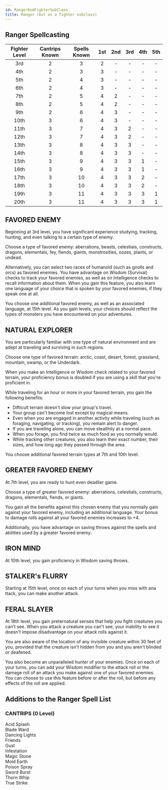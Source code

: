 ```yaml
---
id: RangerAsAFighterSubClass
title: Ranger (but as a fighter subclass)
---
```


## Ranger Spellcasting

| Fighter Level | Cantrips Known | Spells Known | 1st | 2nd | 3rd | 4th | 5th |
|:-------------:|:--------------:|:------------:|:---:|:---:|:---:|:---:|:---:|
| 3rd           | 2              | 3            | 2   | -   | -   | -   | -   |
| 4th           | 2              | 3            | 3   | -   | -   | -   | -   |
| 5th           | 2              | 4            | 3   | -   | -   | -   | -   |
| 6th           | 2              | 4            | 3   | -   | -   | -   | -   |
| 7th           | 2              | 5            | 4   | 2   | -   | -   | -   |
| 8th           | 2              | 5            | 4   | 2   | -   | -   | -   |
| 9th           | 2              | 6            | 4   | 3   | -   | -   | -   |
| 10th          | 3              | 6            | 4   | 3   | -   | -   | -   |
| 11th          | 3              | 7            | 4   | 3   | 2   | -   | -   |
| 12th          | 3              | 7            | 4   | 3   | 2   | -   | -   |
| 13th          | 3              | 8            | 4   | 3   | 3   | -   | -   |
| 14th          | 3              | 8            | 4   | 3   | 3   | -   | -   |
| 15th          | 3              | 9            | 4   | 3   | 3   | 1   | -   |
| 16th          | 3              | 9            | 4   | 3   | 3   | 1   | -   |
| 17th          | 3              | 10           | 4   | 3   | 3   | 2   | -   |
| 18th          | 3              | 10           | 4   | 3   | 3   | 2   | -   |
| 19th          | 3              | 11           | 4   | 3   | 3   | 3   | 1   |
| 20th          | 3              | 11           | 4   | 3   | 3   | 3   | 1   |

## FAVORED ENEMY
Beginning at 3rd levei, you have significant experience
studying, tracking, hunting, and even talking to a certain
type of enemy.

Choose a type of favored enemy: aberrations,
beasts, celestiais, constructs, dragons, elementals, fey,
fiends, giants, monstrosities, oozes, plants, or undead.

Alternatively, you can select two races of humanoid
(such as gnolls and orcs) as favored enemies.
You have advantage on Wisdom (Survival) checks to
track your favored enemies, as well as on Intelligence
checks to recall information about them.
When you gain this feature, you also learn one
language of your choice that is spoken by your favored
enemies, if they speak one at all.

You choose one additional favored enemy, as well as
an associated language, at 15th level. As you
gain levels, your choices should reflect the types of
monsters you have encountered on your adventures.

## NATURAL EXPLORER
You are particularly familiar with one type of natural
environment and are adept at traveling and surviving in
such regions.

Choose one type of favored terrain: arctic,
coast, desert, forest, grassland, mountain, swamp,
or the Underdark. 

When you make an Intelligence or
Wisdom check related to your favored terrain, your
proficiency bonus is doubled if you are using a skill that
you're proficient in.

While traveling for an hour or more in your favored
terrain, you gain the following benefits:

- Difticult terrain doesn't slow your group's travel.
- Your group can't become lost except by magical
means.
- Even when you are engaged in another activity while
traveling (such as foraging, navigating, or tracking),
you remain alert to danger.
- If you are traveling alone, you can move stealthily at
a normal pace.
- When you forage, you find twice as much food as you
normally would.
- While tracking other creatures, you also learn their
exact number, their sizes, and how long ago they
passed through the area.

You choose additional favored terrain types at 7th
and 10th level.

## GREATER FAVORED ENEMY
At 7th level, you are ready to hunt even deadlier game.

Choose a type of greater favored enemy: aberrations, celestials, constructs, dragons, elementals, fiends, or giants.

You gain all the benefits against this chosen enemy that you normally gain against your favored enemy, including an additional language. Your bonus to damage rolls against all your favored enemies increases to +4. 

Additionally, you have advantage on saving throws against the spells and abilities used by a greater favored enemy.

## IRON MIND
At 10th level, you gain proficiency in Wisdom saving throws.

## STALKER's FLURRY
Starting at 15th level, once on each of your turns when you miss with ana ttack, you can make another attack.

## FERAL SLAYER
At 18th level, you gain preternatural senses that help
you fight creatures you can't see. When you attack a
creature you can't see, your inability to see it doesn't
impose disadvantage on your attack rolls against it.

You are also aware of the location of any invisible
creature within 30 feet of you, provided that the
creature isn't hidden from you and you aren't
blinded or deafened.

You also become an unparalleled hunter of your
enemies. Once on each of your turns, you can add your
Wisdom modifier to the attack roll or the damage roll of
an attack you make against one of your favored enemies.
You can choose to use this feature before or after the
roll, but before any effects of the roll are applied.

## Additions to the Ranger Spell List
### CANTRIPS (0 Level)
Acid Splash  
Blade Ward  
Dancing Lights  
Friends  
Gust  
Infestation  
Magic Stone  
Mold Earth  
Poison Spray  
Sword Burst  
Thorn Whip  
True Strike  
